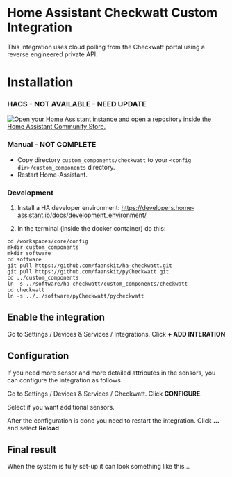 # Home Assistant Checkwatt Custom Integration
This integration uses cloud polling from the Checkwatt portal using a reverse engineered private API.

# Installation
### HACS - NOT AVAILABLE - NEED UPDATE
[![Open your Home Assistant instance and open a repository inside the Home Assistant Community Store.](https://my.home-assistant.io/badges/hacs_repository.svg)](https://my.home-assistant.io/redirect/hacs_repository/?owner=faanskit&repository=ha-esolar&category=integration)

### Manual - NOT COMPLETE
- Copy directory `custom_components/checkwatt` to your `<config dir>/custom_components` directory.
- Restart Home-Assistant.

### Development

1. Install a HA developer environment: https://developers.home-assistant.io/docs/development_environment/

2. In the terminal (inside the docker container) do this:
```
cd /workspaces/core/config
mkdir custom_components
mkdir software
cd software
git pull https://github.com/faanskit/ha-checkwatt.git
git pull https://github.com/faanskit/pyCheckwatt.git
cd ../custom_components
ln -s ../software/ha-checkwatt/custom_components/checkwatt
cd checkwatt
ln -s ../../software/pyCheckwatt/pycheckwatt
```


## Enable the integration
Go to Settings / Devices & Services / Integrations. Click **+ ADD INTERATION**

## Configuration
If you need more sensor and more detailed attributes in the sensors, you can configure the integration as follows

Go to Settings / Devices & Services / Checkwatt. Click **CONFIGURE**.

Select if you want additional sensors.

After the configuration is done you need to restart the integration. Click **...** and select **Reload**

## Final result
When the system is fully set-up it can look something like this...
